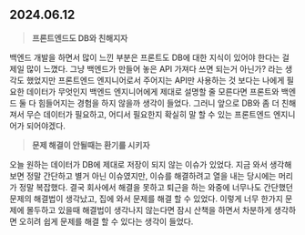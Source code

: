 ## 2024.06.12

> **프론트엔드도 DB와 친해지자**

백엔드 개발을 하면서 많이 느낀 부분은 프론트도 DB에 대한 지식이 있어야 한다는 걸 제일 많이 느꼈다. 그냥 백엔드가 만들어 놓은 API 가져다 쓰면 되는거 아닌가? 라는 생각도 했었지만 프론트엔드 엔지니어로서 주어지는 API만 사용하는 것 보다는 나에게 필요한 데이터가 무엇인지 백엔드 엔지니어에게 제대로 설명할 줄 모른다면 프론트와 백엔드 둘 다 힘들어지는 경험을 하지 않을까 생각이 들었다. 그러니 앞으로 DB와 좀 더 친해져서 무슨 데이터가 필요하고, 어디서 필요한지 확실히 말 할 수 있는 프론트엔드 엔지니어가 되어야겠다.

> **문제 해결이 안될때는 환기를 시키자**

오늘 원하는 데이터가 DB에 제대로 저장이 되지 않는 이슈가 있었다. 지금 와서 생각해보면 정말 간단하고 별거 아닌 이슈였지만, 이슈를 해결하려고 열을 내는 당시에는 머리가 정말 복잡했다. 결국 회사에서 해결을 못하고 퇴근을 하는 와중에 너무나도 간단했던 문제의 해결법이 생각났고, 집에 와서 문제를 해결 할 수 있었다. 이렇게 너무 한가지 문제에 몰두하고 있을때 해결법이 생각나지 않는다면 잠시 산책을 하면서 차분하게 생각하면 오히려 쉽게 문제를 해결 할 수 있다는 생각이 들었다.
